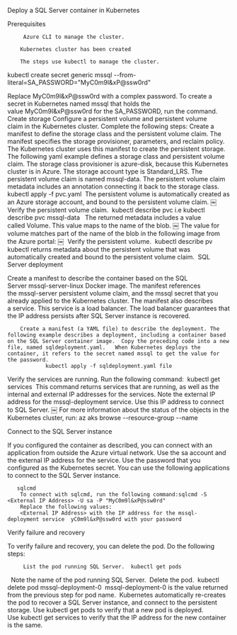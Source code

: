 Deploy a SQL Server container in Kubernetes
		
Prerequisites

		 Azure CLI to manage the cluster.
		
		Kubernetes cluster has been created
		
		The steps use kubectl to manage the cluster. 	      

  kubectl create secret generic mssql --from-literal=SA_PASSWORD="MyC0m9l&xP@ssw0rd"


Replace MyC0m9l&xP@ssw0rd with a complex password.
To create a secret in Kubernetes named mssql that holds the value MyC0m9l&xP@ssw0rd for the SA_PASSWORD, run the command.
Create storage
    Configure a persistent volume and persistent volume claim in the Kubernetes cluster. Complete the following steps:
       Create a manifest to define the storage class and the persistent volume claim. The manifest specifies the storage provisioner, parameters, and reclaim policy. The Kubernetes cluster uses this manifest to create the persistent storage. The following yaml example defines a storage class and persistent volume claim. The storage class provisioner is azure-disk, because this Kubernetes cluster is in Azure. The storage account type is Standard_LRS. The persistent volume claim is named mssql-data. The persistent volume claim metadata includes an annotation connecting it back to the storage class.   kubectl apply -f pvc.yaml
 The persistent volume is automatically created as an Azure storage account, and bound to the persistent volume claim. ￼ Verify the persistent volume claim.  kubectl describe pvc <PersistentVolumeClaim> i.e kubectl describe pvc mssql-data
  The returned metadata includes a value called Volume. This value maps to the name of the blob. ￼ The value for volume matches part of the name of the blob in the following image from the Azure portal: ￼ 
	    Verify the persistent volume.  kubectl describe pv
 kubectl returns metadata about the persistent volume that was automatically created and bound to the persistent volume claim. 
SQL Server deployment

Create a manifest to describe the container based on the SQL Server mssql-server-linux Docker image. The manifest references the mssql-server persistent volume claim, and the mssql secret that you already applied to the Kubernetes cluster. The manifest also describes a service. This service is a load balancer. The load balancer guarantees that the IP address persists after SQL Server instance is recovered.
	   
        Create a manifest (a YAML file) to describe the deployment. The following example describes a deployment, including a container based on the SQL Server container image.  Copy the preceding code into a new file, named sqldeployment.yaml.   When Kubernetes deploys the container, it refers to the secret named mssql to get the value for the password. 
	            kubectl apply -f sqldeployment.yaml file
	
Verify the services are running. Run the following command:  kubectl get services  This command returns services that are running, as well as the internal and external IP addresses for the services. Note the external IP address for the mssql-deployment service. Use this IP address to connect to SQL Server. ￼ For more information about the status of the objects in the Kubernetes cluster, run: az aks browse --resource-group <MyResourceGroup> --name <MyKubernetesClustername>

Connect to the SQL Server instance

If you configured the container as described, you can connect with an application from outside the Azure virtual network. Use the sa account and the external IP address for the service. Use the password that you configured as the Kubernetes secret.
You can use the following applications to connect to the SQL Server instance.
		
	   sqlcmd
		To connect with sqlcmd, run the following command:sqlcmd -S <External IP Address> -U sa -P "MyC0m9l&xP@ssw0rd"
		Replace the following values:
		<External IP Address> with the IP address for the mssql-deployment service  yC0m9l&xP@ssw0rd with your password
		
Verify failure and recovery

To verify failure and recovery, you can delete the pod. Do the following steps:
        
         List the pod running SQL Server.  kubectl get pods
  Note the name of the pod running SQL Server. 
        Delete the pod.  kubectl delete pod mssql-deployment-0  mssql-deployment-0 is the value returned from the previous step for pod name. 
Kubernetes automatically re-creates the pod to recover a SQL Server instance, and connect to the persistent storage. Use kubectl get pods to verify that a new pod is deployed. Use kubectl get services to verify that the IP address for the new container is the same.

